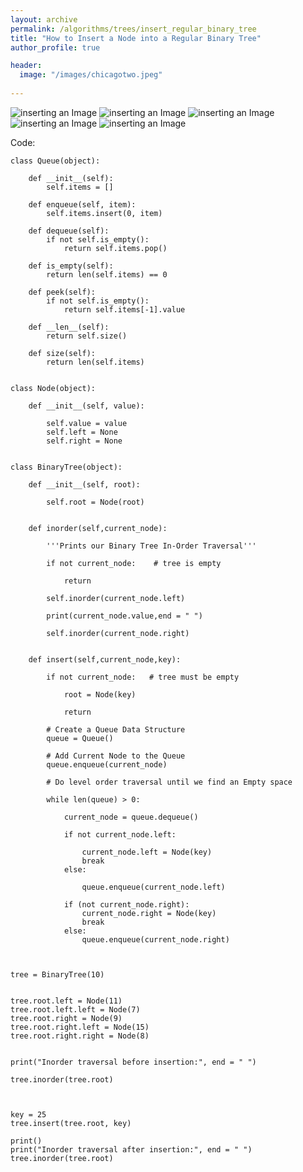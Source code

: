 ```yaml
---
layout: archive
permalink: /algorithms/trees/insert_regular_binary_tree
title: "How to Insert a Node into a Regular Binary Tree"
author_profile: true

header:
  image: "/images/chicagotwo.jpeg"
  
---
```


![inserting an Image](/images/tree/insertion_binary/Page1.jpg)
![inserting an Image](/images/tree/insertion_binary/Page2.jpg)
![inserting an Image](/images/tree/insertion_binary/Page3.jpg)
![inserting an Image](/images/tree/insertion_binary/Page4.jpg)
![inserting an Image](/images/tree/insertion_binary/Page5.jpg)




Code:

    class Queue(object):

        def __init__(self):
            self.items = []

        def enqueue(self, item):
            self.items.insert(0, item)

        def dequeue(self):
            if not self.is_empty():
                return self.items.pop()

        def is_empty(self):
            return len(self.items) == 0

        def peek(self):
            if not self.is_empty():
                return self.items[-1].value

        def __len__(self):
            return self.size()

        def size(self):
            return len(self.items)


    class Node(object):

        def __init__(self, value):

            self.value = value
            self.left = None
            self.right = None


    class BinaryTree(object):

        def __init__(self, root):

            self.root = Node(root)


        def inorder(self,current_node):

            '''Prints our Binary Tree In-Order Traversal'''

            if not current_node:    # tree is empty

                return

            self.inorder(current_node.left) 

            print(current_node.value,end = " ")

            self.inorder(current_node.right) 


        def insert(self,current_node,key):

            if not current_node:   # tree must be empty

                root = Node(key)

                return

            # Create a Queue Data Structure
            queue = Queue()

            # Add Current Node to the Queue
            queue.enqueue(current_node)

            # Do level order traversal until we find an Empty space

            while len(queue) > 0:

                current_node = queue.dequeue()

                if not current_node.left:

                    current_node.left = Node(key) 
                    break
                else:

                    queue.enqueue(current_node.left) 

                if (not current_node.right):
                    current_node.right = Node(key) 
                    break
                else:
                    queue.enqueue(current_node.right) 



    tree = BinaryTree(10)


    tree.root.left = Node(11)
    tree.root.left.left = Node(7)
    tree.root.right = Node(9)
    tree.root.right.left = Node(15)
    tree.root.right.right = Node(8)


    print("Inorder traversal before insertion:", end = " ")

    tree.inorder(tree.root) 



    key = 25
    tree.insert(tree.root, key) 

    print() 
    print("Inorder traversal after insertion:", end = " ")
    tree.inorder(tree.root) 

